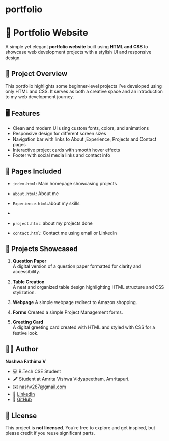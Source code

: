 # portfolio

# 🌟 Portfolio Website

A simple yet elegant **portfolio website** built using **HTML and CSS** to showcase web development projects with a stylish UI and responsive design.



## 📁 Project Overview

This portfolio highlights some beginner-level projects I’ve developed using only HTML and CSS. It serves as both a creative space and an introduction to my web development journey.



## 🖥️ Features

- Clean and modern UI using custom fonts, colors, and animations  
- Responsive design for different screen sizes  
- Navigation bar with links to About ,Experience, Projects and Contact  pages  
- Interactive project cards with smooth hover effects  
- Footer with social media links and contact info



## 📂 Pages Included

- `index.html`: Main homepage showcasing projects  
- `about.html`: About me
- `Experience.html`:about my skills
- 
 - `project.html`: about my projects done

- `contact.html`: Contact me using email or LinkedIn



## 💼 Projects Showcased

1. **Question Paper**  
   A digital version of a question paper formatted for clarity and accessibility.

2. **Table Creation**  
   A neat and organized table design highlighting HTML structure and CSS stylization.

3. **Webpage**
   A simple webpage redirect to Amazon shopping.

 4. **Forms**
   Created a simple Project Management forms.

5. **Greeting Card**  
   A digital greeting card created with HTML and styled with CSS for a festive look.



## 👩‍💻 Author

**Nashwa Fathima V**  
- 💻 B.Tech CSE Student  
- 🖋️  Student at Amrita Vishwa Vidyapeetham, Amritapuri.
- ✉️ [nashv287@gmail.com](mailto:nash287@gmail.com)
 - 🔗 [LinkedIn](https://www.linkedin.com/feed/)  
- 🐙 [GitHub](https://github.com/Nashwa-fathima)  



## 📜 License

This project is **not licensed**. You’re free to explore and get inspired, but please credit if you reuse significant parts.

